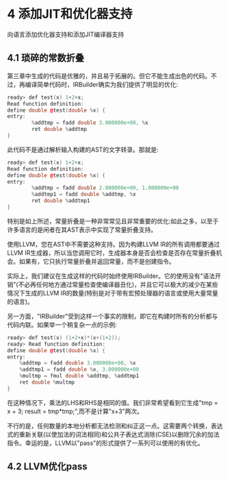 # 4 添加JIT和优化器支持
向语言添加优化器支持和添加JIT编译器支持

## 4.1 琐碎的常数折叠
第三章中生成的代码是优雅的，并且易于拓展的。但它不能生成出色的代码。不过，再编译简单代码时，IRBuilder确实为我们提供了明显的优化:

```c++
ready> def test(x) 1+2+x;
Read function definition:
define double @test(double %x) {
entry:
        %addtmp = fadd double 3.000000e+00, %x
        ret double %addtmp
}
```

此代码不是通过解析输入构建的AST的文字转录。那就是:

```c++
ready> def test(x) 1+2+x;
Read function definition:
define double @test(double %x) {
entry:
        %addtmp = fadd double 2.000000e+00, 1.000000e+00
        %addtmp1 = fadd double %addtmp, %x
        ret double %addtmp1
}
```

特别是如上所述，常量折叠是一种非常常见且非常重要的优化:如此之多，以至于许多语言的是闲者在其AST表示中实现了常量折叠支持。

使用LLVM，您在AST中不需要这种支持。因为构建LLVM IR的所有调用都要通过LLVM IR生成器，所以当您调用它时，生成器本身是否会检查是否存在常量折叠机会。如果有，它只执行常量折叠并返回常量，而不是创建指令。

实际上，我们建议在生成这样的代码时始终使用IRBuilder。它的使用没有"语法开销"(不必再任何地方通过常量检查使编译器丑化)，并且它可以极大的减少在某些情况下生成的LLVM IR的数量(特别是对于带有宏预处理器的语言或使用大量常量的语言)。

另一方面，"IRBuilder"受到这样一个事实的限制，即它在构建时所有的分析都与代码内联。如果举一个稍复杂一点的示例:

```c++
ready> def test(x) (1+2+x)*(x+(1+2));
ready> Read function definition:
define double @test(double %x) {
entry:
    %addtmp = fadd double 3.000000e+00, %x
    %addtmp1 = fadd double %x, 3.000000e+00
    %multmp = fmul double %addtmp, %addtmp1
    ret double %multmp
}
```

在这种情况下，乘法的LHS和RHS是相同的值。我们非常希望看到它生成"tmp = x + 3; result = tmp*tmp;",而不是计算"x+3"两次。

不行的是，任何数量的本地分析都无法检测和纠正这一点。这需要两个转换，表达式的重新关联(以使加法的词法相同)和公共子表达式消除(CSE)以删除冗余的加法指令。幸运的是，LLVM以"pass"的形式提供了一系列可以使用的有优化。

## 4.2 LLVM优化pass